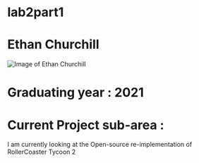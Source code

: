 # lab2part1
# Ethan Churchill
![Image of Ethan Churchill](https://i.gyazo.com/dbe84d717ed7ea5e2075500c78c603c5.png)
# Graduating year : 2021
# Current Project sub-area : 
I am currently looking at the Open-source re-implementation of RollerCoaster Tycoon 2
